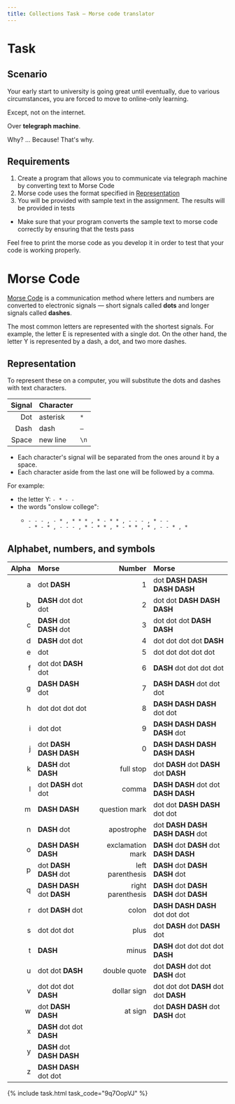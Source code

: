```yaml
---
title: Collections Task — Morse code translator
---
```


# Task

## Scenario

Your early start to university is going great until eventually, due to various circumstances, you are forced to move to online-only learning.

Except, not on the internet.

Over **telegraph machine**.

Why? … Because! That's why.

## Requirements

1. Create a program that allows you to communicate via telegraph machine by converting text to Morse Code
2. Morse code uses the format specified in [Representation](#representation)
3. You will be provided with sample text in the assignment. The results will be provided in tests
  - Make sure that your program converts the sample text to morse code correctly by ensuring that the tests pass

Feel free to print the morse code as you develop it in order to test that your code is working properly.

# Morse Code

[Morse Code](https://en.wikipedia.org/wiki/Morse_code) is a communication method where letters and numbers are converted to electronic signals — short signals called **dots** and longer signals called **dashes**.

The most common letters are represented with the shortest signals. For example, the letter E is represented with a single dot. On the other hand, the letter Y is represented by a dash, a dot, and two more dashes.

## Representation

To represent these on a computer, you will substitute the dots and dashes with text characters.

| Signal | Character | |
| --: | :-- | :-- |
| Dot | asterisk | ``*`` |
| Dash | dash | ``—`` |
| Space | new line | ``\n`` |

- Each character's signal will be separated from the ones around it by a space.
- Each character aside from the last one will be followed by a comma.

For example:

- the letter Y: ``- * - -``
- the words "onslow college":
  - ```
    - - - , - * , * * * , * - * * , - - - , * - -
    - * - * , - - - , * - * * , * - * * , * , - - * , *
    ```

## Alphabet, numbers, and symbols

| Alpha | Morse | Number | Morse |
| --: | :-- | --: | :-- |
| a | dot **DASH**  | 1 | dot **DASH**  **DASH** **DASH**  **DASH** |
| b | **DASH** dot dot dot | 2 | dot dot **DASH**  **DASH** **DASH**  |
| c | **DASH** dot **DASH** dot | 3 | dot dot dot **DASH** **DASH** |
| d | **DASH** dot dot | 4 | dot dot dot dot **DASH**  |
| e | dot | 5 | dot dot dot dot dot |
| f | dot dot **DASH** dot | 6 | **DASH** dot dot dot dot
| g | **DASH** **DASH** dot | 7 | **DASH** **DASH** dot dot dot |
| h | dot dot dot dot | 8 | **DASH** **DASH** **DASH** dot dot |
| i | dot dot | 9 | **DASH** **DASH** **DASH** **DASH** dot |
| j | dot **DASH** **DASH** **DASH**  | 0 | **DASH** **DASH** **DASH** **DASH** **DASH**  |
| k | **DASH** dot **DASH**  | full stop | dot **DASH** dot **DASH** dot **DASH**  |
| l | dot **DASH** dot dot | comma | **DASH** **DASH** dot dot **DASH** **DASH** |
| m | **DASH** **DASH** | question mark | dot dot **DASH** **DASH** dot dot |
| n | **DASH** dot | apostrophe | dot **DASH** **DASH** **DASH** **DASH** dot |
| o | **DASH** **DASH** **DASH**  | exclamation mark | **DASH** dot **DASH** dot **DASH** **DASH** |
| p | dot **DASH** **DASH** dot | left parenthesis | **DASH** dot **DASH** **DASH** dot |
| q | **DASH** **DASH** dot **DASH**  | right parenthesis | **DASH** dot **DASH** **DASH** dot **DASH**  |
| r | dot **DASH** dot | colon | **DASH** **DASH** **DASH** dot dot dot |
| s | dot dot dot | plus | dot **DASH** dot **DASH** dot |
| t | **DASH**  | minus | **DASH** dot dot dot dot **DASH**  |
| u | dot dot **DASH**  | double quote | dot **DASH** dot dot **DASH** dot |
| v | dot dot dot **DASH**  | dollar sign | dot dot dot **DASH** dot dot **DASH**  |
| w | dot **DASH** **DASH** | at sign | dot **DASH** **DASH** dot **DASH** dot |
| x | **DASH** dot dot **DASH**  | 
| y | **DASH** dot **DASH** **DASH** |
| z | **DASH** **DASH** dot dot |

{% include task.html task_code="9q7OopVJ" %}
